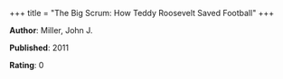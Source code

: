 +++
title = "The Big Scrum: How Teddy Roosevelt Saved Football"
+++



**Author**: Miller, John J.

**Published**: 2011

**Rating**: 0
